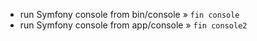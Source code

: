 * run Symfony console from bin/console » `fin console`
* run Symfony console from app/console » `fin console2`
